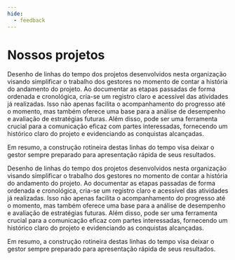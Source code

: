 ```yaml
---
hide:
  - feedback
---
```


# Nossos projetos

Desenho de linhas do tempo dos projetos desenvolvidos nesta organização visando simplificar o trabalho dos gestores no momento de contar a história do andamento do projeto. Ao documentar as etapas passadas de forma ordenada e cronológica, cria-se um registro claro e acessível das atividades já realizadas. Isso não apenas facilita o acompanhamento do progresso até o momento, mas também oferece uma base para a análise de desempenho e avaliação de estratégias futuras. Além disso, pode ser uma ferramenta crucial para a comunicação eficaz com partes interessadas, fornecendo um histórico claro do projeto e evidenciando as conquistas alcançadas.

Em resumo, a construção rotineira destas linhas do tempo visa deixar o gestor sempre preparado para apresentação rápida de seus resultados.

Desenho de linhas do tempo dos projetos desenvolvidos nesta organização visando simplificar o trabalho dos gestores no momento de contar a história do andamento do projeto. Ao documentar as etapas passadas de forma ordenada e cronológica, cria-se um registro claro e acessível das atividades já realizadas. Isso não apenas facilita o acompanhamento do progresso até o momento, mas também oferece uma base para a análise de desempenho e avaliação de estratégias futuras. Além disso, pode ser uma ferramenta crucial para a comunicação eficaz com partes interessadas, fornecendo um histórico claro do projeto e evidenciando as conquistas alcançadas.

Em resumo, a construção rotineira destas linhas do tempo visa deixar o gestor sempre preparado para apresentação rápida de seus resultados.
